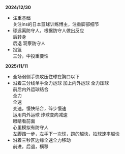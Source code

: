 **2024/12/30**  
- 注重基础  
  关注ins的日本篮球训练博主，注重脚部细节
- 球远离防守人，根据防守人做出反应  
  后转身  
  后退
  观察防守人
- 投篮  
  三分，中投重要性

**2025/11/11**
- 全场弱侧手快攻压住球在胸口以下  
- 沿着三分线单手全力运球 加上内外运球
  全力压球  
  前后内外运球结合  
  全力  
  全速  
  变速，慢快结合，碎步慢速  
  运用内外运球 炸球变向减速  
  眼睛看前面  
  心里模拟有防守人  
  左脚踏一步，左手下一次球，跑的越快，拍球速率越快  
- 沿着三秒区边缘全速全力移动  
  前进，后退，横移  
